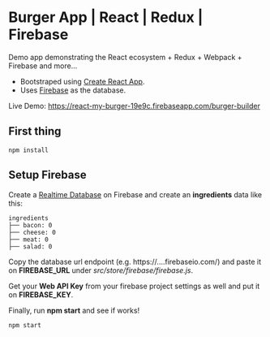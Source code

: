 # Burger App | React | Redux | Firebase
Demo app demonstrating the React ecosystem + Redux + Webpack + Firebase and more...
- Bootstraped using [Create React App](https://github.com/facebook/create-react-app).
- Uses [Firebase](http://firebase.google.com) as the database.

Live Demo: https://react-my-burger-19e9c.firebaseapp.com/burger-builder

## First thing

```
npm install
```

## Setup Firebase
Create a [Realtime Database](https://firebase.google.com/docs/database/) on Firebase and create an **ingredients** data like this:

```
ingredients
├── bacon: 0
├── cheese: 0
├── meat: 0
├── salad: 0
```

Copy the database url endpoint (e.g. https://....firebaseio.com/) and paste it on **FIREBASE_URL** under _src/store/firebase/firebase.js_.

Get your **Web API Key** from your firebase project settings as well and put it on **FIREBASE_KEY**.

Finally, run **npm start** and see if works!
```
npm start
```
